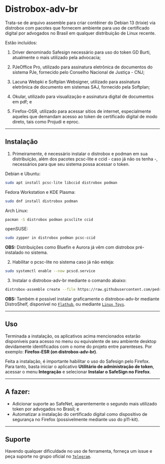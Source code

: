 # Distrobox-adv-br

Trata-se de arquivo assemble para criar contêiner do Debian 13 (trixie) via distrobox com pacotes que fornecem ambiente para uso de certificado digital por advogados no Brasil em qualquer distribuição de Linux recente. 

Estão incluídos:

1) Driver denominado Safesign necessário para uso do token GD Burti, atualmente o mais utilizado pela advocacia;

2) PJeOffice Pro, utilizado para assinatura eletrônica de documentos do sistema PJe, fornecido pelo Conselho Nacional de Justiça - CNJ;
   
4) Lacuna Webpki e Softplan Websigner, utilizado para assinatura eletrônica de documento em sistemas SAJ, fornecido pela Softplan;
   
6) Okular, utilizado para visualização e assinatura digital de documentos em pdf; e

7) Firefox-OSR, utilizado para acessar sítios de internet, especialmente aqueles que demandam acesso ao token de certificado digital de modo direto, tais como Projudi e eproc.

---

## Instalação

1. Primeiramente, é necessário instalar o distrobox e podman em sua distribuição, além dos pacotes pcsc-lite e ccid - caso já não os tenha -, necessários para que seu sistema possa acessar o token.

Debian e Ubuntu:

```bash
sudo apt install pcsc-lite libccid distrobox podman
```

Fedora Workstation e KDE Plasma:

```bash
sudo dnf install distrobox podman
```
Arch Linux:
  
```bash
pacman -S distrobox podman pcsclite ccid
```

openSUSE:
```bash
sudo zypper in distrobox podman pcsc-ccid
```

**OBS:** Distribuições como Bluefin e Aurora já vêm com distrobox pré-instalado no sistema.

2. Habilitar o pcsc-lite no sistema caso já não esteja:
   
```bash
sudo systemctl enable --now pcscd.service
```

3. Instalar o distrobox-adv-br mediante o comando abaixo:

```bash
distrobox-assemble create --file https://raw.githubusercontent.com/pedrohqb/distrobox-adv-br/refs/heads/main/distrobox-adv-br
```

**OBS:** Também é possível instalar graficamente o distrobox-adv-br mediante DistroShelf, disponível no [`Flathub`](https://flathub.org/apps/com.ranfdev.DistroShelf), ou mediante [`Linux Toys`](https://github.com/psygreg/linuxtoys).

---

## Uso

Terminada a instalação, os aplicativos acima mencionados estarão disponíveis para acesso no menu ou equivalente de seu ambiente desktop devidamente identificados com o nome do projeto entre parenteses. Por exemplo: **Firefox-ESR (on distrobox-adv-br)**.

Feita a instalação, é importante habilitar o uso do Safesign pelo Firefox. Para tanto, basta iniciar o aplicativo **Utilitário de administração de token**, acessar o menu **Integração** e selecionar **Instalar o SafeSign no Firefox**.

---

## A fazer:

+ Adicionar suporte ao SafeNet, aparentemente o segundo mais utilizado token por advogados no Brasil; e
+ Automatizar a instalação do certificado digital como dispositivo de segurança no Firefox (possivelmente mediante uso do p11-kit).

---

## Suporte

Havendo qualquer dificuldade no uso de ferramenta, forneça um issue e peça suporte no grupo oficial no [`Telegram`](https://t.me/advogados_linux).
